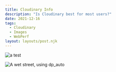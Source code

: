 ```yaml
---
title: Cloudinary Info
description: "Is Cloudinary best for most users?"
date: 2021-12-16
tags:
  - Cloudinary
  - Images
  - WebPerf
layout: layouts/post.njk
---
```




![a test](https://applegate-paul.mo.cloudinary.net/Dad-kevin-meApril-10-2010.jpg)


![A wet street, using dp_auto](https://applegate-paul.mo.cloudinary.net/pack11/https://storage.googleapis.com/cloudinarymedia/images/street-scene-wet.jpg)
